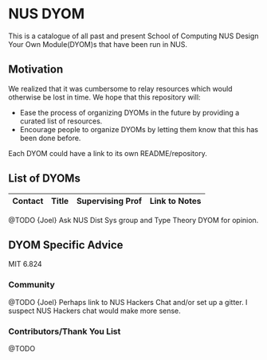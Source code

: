 # NUS DYOM

This is a catalogue of all past and present School of Computing NUS Design Your Own Module(DYOM)s that have been run in NUS.

## Motivation

We realized that it was cumbersome to relay resources which would otherwise be lost in time. We hope that this repository will:

- Ease the process of organizing DYOMs in the future by providing a curated list of resources.
- Encourage people to organize DYOMs by letting them know that this has been done before.

Each DYOM could have a link to its own README/repository.

## List of DYOMs

| Contact | Title | Supervising Prof | Link to Notes |
| ------- | ----- | ---------------- | ------------- |

@TODO {Joel} Ask NUS Dist Sys group and Type Theory DYOM for opinion.

## DYOM Specific Advice

MIT 6.824

### Community

@TODO {Joel} Perhaps link to NUS Hackers Chat and/or set up a gitter. I suspect NUS Hackers chat would make more sense.

### Contributors/Thank You List

@TODO
